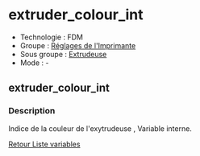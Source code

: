 # extruder_colour_int

* Technologie : FDM
* Groupe : [Réglages de l'Imprimante](../printer_settings/printer_settings.md)
* Sous groupe : [Extrudeuse](../printer_settings/printer_settings.md#extrudeuse)
* Mode : -

## extruder_colour_int

### Description

Indice de la couleur de l'exytrudeuse , Variable interne.

[Retour Liste variables](variable_list.md)